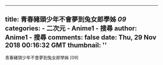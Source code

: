 
---
title: 青春豬頭少年不會夢到兔女郎學姊 _09_
categories: 
    - 二次元
    - Anime1 - 搜尋
author: Anime1 - 搜尋
comments: false
date: Thu, 29 Nov 2018 00:16:32 GMT
thumbnail: ''
---

<div>   
青春豬頭少年不會夢到兔女郎學姊 [09]  
</div>
            